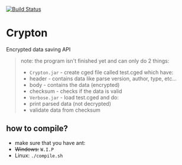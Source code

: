 [![Build Status](https://travis-ci.org/ItaySharon/Crypton.svg?branch=master)](https://travis-ci.org/ItaySharon/Crypton)
# Crypton
Encrypted data saving API
> note: the program isn't finished yet and can only do 2 things:
> * `Crypton.jar` - create cged file called test.cged which have:
>  * header - contains data like parse version, author, type, etc...
>  * body - contains the data (encrypted)
>  * checksum - checks if the data is valid
> * `Verbose.jar` - load test.cged and do:
>  * print parsed data (not decrypted)
>  * validate data from checksum

## how to compile?
* make sure that you have ant:
 * ~~Windows:~~ `W.I.P`
 * Linux: `./compile.sh`

